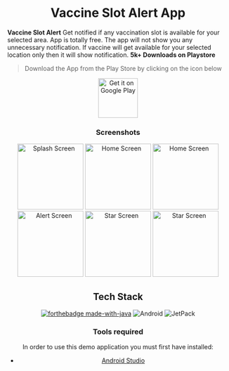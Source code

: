 <h1 align="center"> Vaccine Slot Alert App</h1>

**Vaccine Slot Alert** Get notified if any vaccination slot is available for your selected area. App is totally free. The app will not show you any unnecessary notification. If vaccine will get available for your selected location only then it will show notification. **5k+ Downloads on Playstore**


> Download the App from the Play Store by clicking on the icon below
<p align="center">
<a href="https://play.google.com/store/apps/details?id=io.realworld.android.vaccineslotalert" target="_blank">
<img src="https://play.google.com/intl/en_us/badges/images/generic/en-play-badge.png" alt="Get it on Google Play" height="90"/></a>
</p>

<div style="text-align:center">

### Screenshots
<p float="left">
	<img src="https://user-images.githubusercontent.com/71203077/125160733-2bbebb80-e19c-11eb-8273-1e35d5049bfe.png" alt="Splash Screen" width="150">
	<img src="https://user-images.githubusercontent.com/71203077/125160745-36795080-e19c-11eb-853a-31cb99077675.png" alt="Home Screen" width="150">
	<img src="https://user-images.githubusercontent.com/71203077/125160753-42651280-e19c-11eb-8d06-a7e6001c2c8d.png" alt="Home Screen" width="150">
	<img src="https://user-images.githubusercontent.com/71203077/125160757-4a24b700-e19c-11eb-92f7-f52a50859ffb.png" alt="Alert Screen" width="150">
	<img src="https://user-images.githubusercontent.com/71203077/125160774-645e9500-e19c-11eb-9bba-2bfbb41e4e93.png" alt="Star Screen" width="150">
  <img src="https://user-images.githubusercontent.com/71203077/125160729-26fa0780-e19c-11eb-83c7-5c44b25689a4.png" alt="Star Screen" width="150">
</p>


## Tech Stack
[![forthebadge made-with-java](http://ForTheBadge.com/images/badges/made-with-java.svg)](https://www.java.org/)	<img alt="Android" src="https://img.shields.io/badge/Android-3DDC84?style=for-the-badge&logo=android&logoColor=white" /> <img alt="JetPack" src="https://img.shields.io/badge/Jetpack%20-%234f0599.svg?&style=for-the-badge&logo=jetpack&logoColor=white"/>

### Tools required
In order to use this demo application you must first have installed:
* [Android Studio](https://developer.android.com/studio/index.html)
